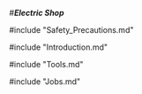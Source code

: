 #***Electric Shop***

#include "Safety_Precautions.md"

#include "Introduction.md"

#include "Tools.md"

#include "Jobs.md"
